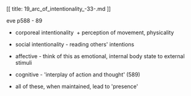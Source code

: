 [[
title: 19_arc_of_intentionality_-33-.md
]]

eve p588 - 89

+ corporeal intentionality  + perception of movement, physicality

+ social intentionality - reading others' intentions

+ affective - think of this as emotional, internal body state to external stimuli

+ cognitive - 'interplay of action and thought' \(589\)

+ all of these, when maintained, lead to 'presence'

